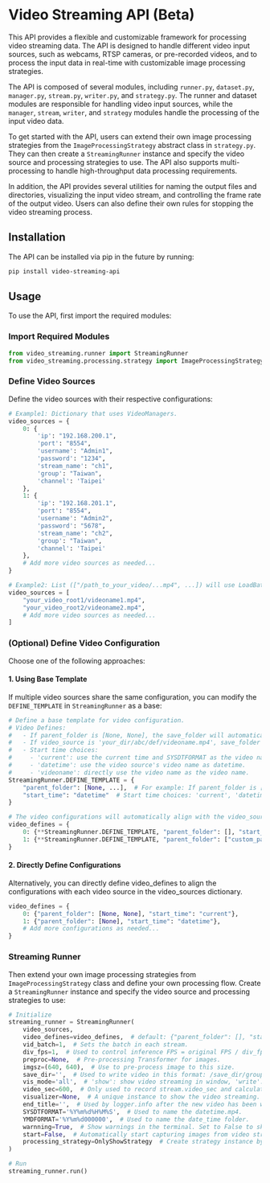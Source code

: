 # Video Streaming API (Beta)

This API provides a flexible and customizable framework for processing video streaming data. The API is designed to handle different video input sources, such as webcams, RTSP cameras, or pre-recorded videos, and to process the input data in real-time with customizable image processing strategies.

The API is composed of several modules, including `runner.py`, `dataset.py`, `manager.py`, `stream.py`, `writer.py`, and `strategy.py`. The runner and dataset modules are responsible for handling video input sources, while the `manager`, `stream`, `writer`, and `strategy` modules handle the processing of the input video data.

To get started with the API, users can extend their own image processing strategies from the `ImageProcessingStrategy` abstract class in `strategy.py`. They can then create a `StreamingRunner` instance and specify the video source and processing strategies to use. The API also supports multi-processing to handle high-throughput data processing requirements.

In addition, the API provides several utilities for naming the output files and directories, visualizing the input video stream, and controlling the frame rate of the output video. Users can also define their own rules for stopping the video streaming process.

## Installation

The API can be installed via pip in the future by running:
```css
pip install video-streaming-api
```

## Usage

To use the API, first import the required modules:


### Import Required Modules

```python
from video_streaming.runner import StreamingRunner
from video_streaming.processing.strategy import ImageProcessingStrategy
```

### Define Video Sources
Define the video sources with their respective configurations:
```python
# Example1: Dictionary that uses VideoManagers.
video_sources = {
    0: {
        'ip': "192.168.200.1",
        'port': "8554",
        'username': "Admin1",
        'password': "1234",
        'stream_name': "ch1",
        'group': "Taiwan",
        'channel': 'Taipei'
    },
    1: {
        'ip': "192.168.201.1",
        'port': "8554",
        'username': "Admin2",
        'password': "5678",
        'stream_name': "ch2",
        'group': "Taiwan",
        'channel': 'Taipei'
    },
    # Add more video sources as needed...
}

# Example2: List (["/path_to_your_video/...mp4", ...]) will use LoadBatchVideos.
video_sources = [
    "your_video_root1/videoname1.mp4",
    "your_video_root2/videoname2.mp4",
    # Add more video sources as needed...
]
```

### (Optional) Define Video Configuration

Choose one of the following approaches:

#### 1. Using Base Template
If multiple video sources share the same configuration, you can modify the `DEFINE_TEMPLATE` in `StreamingRunner` as a base:

```python
# Define a base template for video configuration.
# Video Defines:
#   - If parent_folder is [None, None], the save_folder will automatically read the source directory.
#   - If video_source is 'your_dir/abc/def/videoname.mp4', save_folder will be 'save_dir/abc/def'.
#   - Start time choices:
#     - 'current': use the current time and SYSDTFORMAT as the video name.
#     - 'datetime': use the video source's video name as datetime.
#     - 'videoname': directly use the video name as the video name.
StreamingRunner.DEFINE_TEMPLATE = {
    "parent_folder": [None, ...],  # For example: If parent_folder is [None, None], save_folder will automatically read the source directory.
    "start_time": "datetime"  # Start time choices: 'current', 'datetime', 'videoname'.
}

# The video configurations will automatically align with the video_sources using the base template.
video_defines = {
    0: {**StreamingRunner.DEFINE_TEMPLATE, "parent_folder": [], "start_time": "current"},
    1: {**StreamingRunner.DEFINE_TEMPLATE, "parent_folder": ["custom_path"], "start_time": "datetime"},
}
```

#### 2. Directly Define Configurations
Alternatively, you can directly define video_defines to align the configurations with each video source in the video_sources dictionary.
```python
video_defines = {
    0: {"parent_folder": [None, None], "start_time": "current"},
    1: {"parent_folder": [None], "start_time": "datetime"},
    # Add more configurations as needed...
}
```

### Streaming Runner
Then extend your own image processing strategies from `ImageProcessingStrategy` class and define your own processing flow. Create a `StreamingRunner` instance and specify the video source and processing strategies to use:
```python
# Initialize
streaming_runner = StreamingRunner(
    video_sources,
    video_defines=video_defines,  # default: {"parent_folder": [], "start_time": "current"}
    vid_batch=1,  # Sets the batch in each stream.
    div_fps=1,  # Used to control inference FPS = original FPS / div_fps.
    preproc=None,  # Pre-processing Transformer for images.
    imgsz=(640, 640),  # Use to pre-process image to this size.
    save_dir='',  # Used to write video in this format: /save_dir/group/channel/YMDFORMAT/SYSDTFORMAT.mp4
    vis_mode='all',  # 'show': show video streaming in window, 'write': only write into output video, 'all': both.
    video_sec=600,  # Only used to record stream.video_sec and calculate stream.epochframes in real-time video.
    visualizer=None,  # A unique instance to show the video streaming.
    end_title='',  # Used by logger.info after the new video has been written to output from writer.
    SYSDTFORMAT='%Y%m%d%H%M%S',  # Used to name the datetime.mp4.
    YMDFORMAT='%Y%m%d000000',  # Used to name the date_time folder.
    warnning=True,  # Show warnings in the terminal. Set to False to skip showing information.
    start=False,  # Automatically start capturing images from video streaming after successful initialization.
    processing_strategy=OnlyShowStrategy  # Create strategy instance by extending the ImageProcessingStrategy class.
)

# Run
streaming_runner.run()
```
